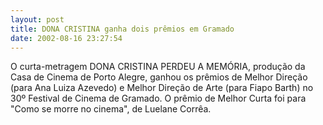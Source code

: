 ```yaml
---
layout: post
title: DONA CRISTINA ganha dois prêmios em Gramado
date: 2002-08-16 23:27:54
---
```

O curta-metragem DONA CRISTINA PERDEU A MEMÓRIA, produção da Casa de Cinema de Porto Alegre, ganhou os prêmios de Melhor Direção (para Ana Luiza Azevedo) e Melhor Direção de Arte (para Fiapo Barth) no 30º Festival de Cinema de Gramado. O prêmio de Melhor Curta foi para "Como se morre no cinema", de Luelane Corrêa.
